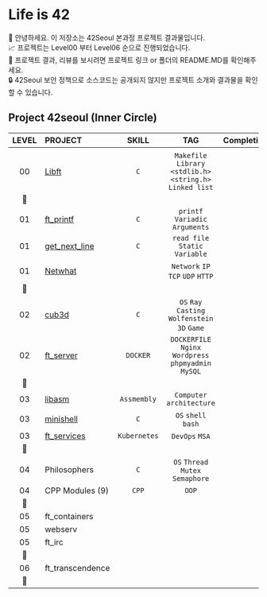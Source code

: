 # Life is 42

🤚 안녕하세요. 이 저장소는 42Seoul 본과정 프로젝트 결과물입니다.  
📈 프로젝트는 Level00 부터 Level06 순으로 진행되었습니다.  
🔗 프로젝트 결과, 리뷰를 보시려면 프로젝트 링크 or 폴더의 README.MD를 확인해주세요.  
🔒 42Seoul 보안 정책으로 소스코드는 공개되지 않지만 프로젝트 소개와 결과물을 확인할 수 있습니다.  


## Project 42seoul (Inner Circle)
|LEVEL	|PROJECT							|SKILL			|TAG													| Completion 				|
|:-:	|:--								|:-:			|:-:													|--:						|
|		|									|				|														|							|
|00		|[Libft](./libft) 				|`C`			|`Makefile` `Library` `<stdlib.h>` `<string.h>` `Linked list`|:white_check_mark:	|
|:star2:|								|				|														| 							|
|01		|[ft_printf](./ft_printf) 		|`C`			|`printf` `Variadic Arguments`							|:white_check_mark:			|
|01		|[get_next_line](./get_next_line)|`C`				|`read file` `Static Variable`							|:white_check_mark:			|
|01		|[Netwhat](./Netwhat) 			|				|`Network` `IP` `TCP` `UDP` `HTTP`						|:white_check_mark:			|
|:star2:|									|				|														|							|
|02		|[cub3d]((./cud3d_miniRT)) 		|`C`			|`OS` `Ray Casting` `Wolfenstein 3D` `Game` 					|:white_check_mark:			|
|02		|[ft_server](./ftserver) 			|`DOCKER`		|`DOCKERFILE` `Nginx` `Wordpress` `phpmyadmin` `MySQL`	|:white_check_mark:			|
|:star2:|									|				|														|							|
|03		|[libasm](./libasm) 				|`Assmembly`	|`Computer architecture`								|:white_check_mark:			|
|03		|[minishell](./minushell) 		|`C`			|`OS` `shell` `bash`  									|:white_check_mark:			|
|03		|[ft_services](./ft_services) 	|`Kubernetes`	|`DevOps` `MSA` 										|:white_check_mark:			|
|:star2:|									|				|														|							|
|04		|Philosophers 						|`C`			|`OS` `Thread` `Mutex` `Semaphore`						|:black_square_button:		|
|04		|CPP Modules (9) 					|`CPP`			|`OOP`													|:black_square_button:		|
|:star2:|									|				|														|							|
|05		|ft_containers 						|				|														|:black_square_button:		|
|05		|webserv 							|				|														|:black_square_button:		|
|05		|ft_irc 							|				|														|:black_square_button:		|
|:star2:|									|				|														|							|
|06		|ft_transcendence 					|				|														|:black_square_button:		|
|:star2:|									|				|														|							|


